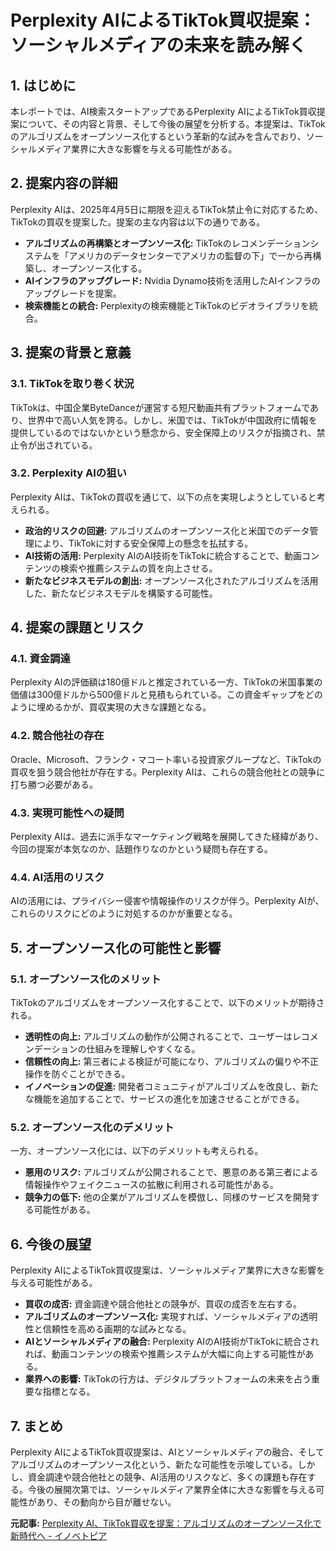 # Perplexity AIによるTikTok買収提案：ソーシャルメディアの未来を読み解く

## 1. はじめに

本レポートでは、AI検索スタートアップであるPerplexity AIによるTikTok買収提案について、その内容と背景、そして今後の展望を分析する。本提案は、TikTokのアルゴリズムをオープンソース化するという革新的な試みを含んでおり、ソーシャルメディア業界に大きな影響を与える可能性がある。

## 2. 提案内容の詳細

Perplexity AIは、2025年4月5日に期限を迎えるTikTok禁止令に対応するため、TikTokの買収を提案した。提案の主な内容は以下の通りである。

* **アルゴリズムの再構築とオープンソース化:** TikTokのレコメンデーションシステムを「アメリカのデータセンターでアメリカの監督の下」で一から再構築し、オープンソース化する。
* **AIインフラのアップグレード:** Nvidia Dynamo技術を活用したAIインフラのアップグレードを提案。
* **検索機能との統合:** Perplexityの検索機能とTikTokのビデオライブラリを統合。

## 3. 提案の背景と意義

### 3.1. TikTokを取り巻く状況

TikTokは、中国企業ByteDanceが運営する短尺動画共有プラットフォームであり、世界中で高い人気を誇る。しかし、米国では、TikTokが中国政府に情報を提供しているのではないかという懸念から、安全保障上のリスクが指摘され、禁止令が出されている。

### 3.2. Perplexity AIの狙い

Perplexity AIは、TikTokの買収を通じて、以下の点を実現しようとしていると考えられる。

* **政治的リスクの回避:** アルゴリズムのオープンソース化と米国でのデータ管理により、TikTokに対する安全保障上の懸念を払拭する。
* **AI技術の活用:** Perplexity AIのAI技術をTikTokに統合することで、動画コンテンツの検索や推薦システムの質を向上させる。
* **新たなビジネスモデルの創出:** オープンソース化されたアルゴリズムを活用した、新たなビジネスモデルを構築する可能性。

## 4. 提案の課題とリスク

### 4.1. 資金調達

Perplexity AIの評価額は180億ドルと推定されている一方、TikTokの米国事業の価値は300億ドルから500億ドルと見積もられている。この資金ギャップをどのように埋めるかが、買収実現の大きな課題となる。

### 4.2. 競合他社の存在

Oracle、Microsoft、フランク・マコート率いる投資家グループなど、TikTokの買収を狙う競合他社が存在する。Perplexity AIは、これらの競合他社との競争に打ち勝つ必要がある。

### 4.3. 実現可能性への疑問

Perplexity AIは、過去に派手なマーケティング戦略を展開してきた経緯があり、今回の提案が本気なのか、話題作りなのかという疑問も存在する。

### 4.4. AI活用のリスク

AIの活用には、プライバシー侵害や情報操作のリスクが伴う。Perplexity AIが、これらのリスクにどのように対処するのかが重要となる。

## 5. オープンソース化の可能性と影響

### 5.1. オープンソース化のメリット

TikTokのアルゴリズムをオープンソース化することで、以下のメリットが期待される。

* **透明性の向上:** アルゴリズムの動作が公開されることで、ユーザーはレコメンデーションの仕組みを理解しやすくなる。
* **信頼性の向上:** 第三者による検証が可能になり、アルゴリズムの偏りや不正操作を防ぐことができる。
* **イノベーションの促進:** 開発者コミュニティがアルゴリズムを改良し、新たな機能を追加することで、サービスの進化を加速させることができる。

### 5.2. オープンソース化のデメリット

一方、オープンソース化には、以下のデメリットも考えられる。

* **悪用のリスク:** アルゴリズムが公開されることで、悪意のある第三者による情報操作やフェイクニュースの拡散に利用される可能性がある。
* **競争力の低下:** 他の企業がアルゴリズムを模倣し、同様のサービスを開発する可能性がある。

## 6. 今後の展望

Perplexity AIによるTikTok買収提案は、ソーシャルメディア業界に大きな影響を与える可能性がある。

* **買収の成否:** 資金調達や競合他社との競争が、買収の成否を左右する。
* **アルゴリズムのオープンソース化:** 実現すれば、ソーシャルメディアの透明性と信頼性を高める画期的な試みとなる。
* **AIとソーシャルメディアの融合:** Perplexity AIのAI技術がTikTokに統合されれば、動画コンテンツの検索や推薦システムが大幅に向上する可能性がある。
* **業界への影響:** TikTokの行方は、デジタルプラットフォームの未来を占う重要な指標となる。

## 7. まとめ

Perplexity AIによるTikTok買収提案は、AIとソーシャルメディアの融合、そしてアルゴリズムのオープンソース化という、新たな可能性を示唆している。しかし、資金調達や競合他社との競争、AI活用のリスクなど、多くの課題も存在する。今後の展開次第では、ソーシャルメディア業界全体に大きな影響を与える可能性があり、その動向から目が離せない。


**元記事:** [Perplexity AI、TikTok買収を提案：アルゴリズムのオープンソース化で新時代へ - イノベトピア](https://innovatopia.jp/ai/ai-news/49909/)
